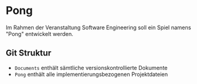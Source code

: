 # Pong

Im Rahmen der Veranstaltung Software Engineering soll ein Spiel namens "Pong" entwickelt werden.


## Git Struktur

- `Documents` enthält sämtliche versionskontrollierte Dokumente
- `Pong` enthält alle implementierungsbezogenen Projektdateien
